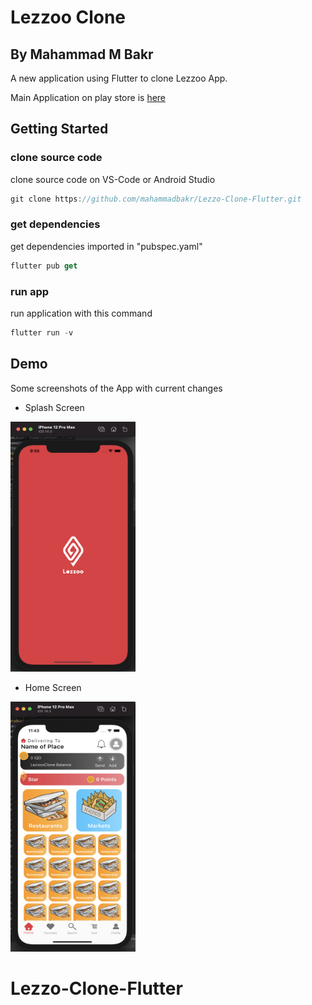 # Lezzoo Clone
## By Mahammad M Bakr

A new application using Flutter to clone Lezzoo App.

Main Application on play store is [here](https://play.google.com/store/apps/details?id=com.fastwares.lezzoo.eats)

## Getting Started

### clone source code

clone source code on VS-Code or Android Studio
```dart
git clone https://github.com/mahammadbakr/Lezzo-Clone-Flutter.git
```

### get dependencies
get dependencies imported in "pubspec.yaml"

```dart
flutter pub get
```

### run app
run application with this command

```dart
flutter run -v
```

## Demo

Some screenshots of the App with current changes

- Splash Screen
<img src="https://github.com/mahammadbakr/Lezzo-Clone-Flutter/blob/main/assets/screenshots/splash.png?raw=true" width="200" height="400">

- Home Screen
<img src="https://github.com/mahammadbakr/Lezzo-Clone-Flutter/blob/main/assets/screenshots/home.png?raw=true" width="200" height="400">

# Lezzo-Clone-Flutter
